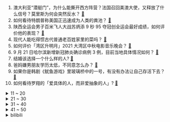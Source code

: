 1. 澳大利亚“潜艇门”，为什么能撕开西方阵营？法国召回美澳大使，又释放了什么信号？莫里斯为何会突然反水？ [:link:](https://www.zhihu.com/question/487928094)
2. 如何看待特朗普称美国正迅速成为人类的粪池？ [:link:](https://www.zhihu.com/question/487950219)
3. 陕西全运会男子百米飞人大战苏炳添 9 秒 95 夺冠创全运会最好成绩，如何评价他的表现？ [:link:](https://www.zhihu.com/question/488153624)
4. 现代人能吃得惯古代普通老百姓家里的菜吗？ [:link:](https://www.zhihu.com/question/443939950)
5. 如何评价「湾区升明月」2021 大湾区中秋电影音乐晚会？ [:link:](https://www.zhihu.com/question/488140784)
6. 9 月 21 日哈尔滨新增新冠肺炎确诊病例 3 例，目前当地具体情况如何？ [:link:](https://www.zhihu.com/question/488152992)
7. 结婚该选择一个什么样的人? [:link:](https://www.zhihu.com/question/485227674)
8. 爸妈嫌男朋友学历太低，不同意怎么办？ [:link:](https://www.zhihu.com/question/486801599)
9. 如果你是韩剧《鱿鱼游戏》里玻璃桥中的一号，有没有办法让自己存活下去？ [:link:](https://www.zhihu.com/question/487910041)
10. 如何看待罗翔的「爱具体的人，而非爱抽象的人」? [:link:](https://www.zhihu.com/question/486879608)
<details>
<summary>11 ~ 20</summary>

11. 第十四届全运会乒乓球男团决赛广东 3:1 击败北京夺冠，如何评价本场比赛？ [:link:](https://www.zhihu.com/question/488166747)
12. 天津女子邮寄 EMS 快递 11 万黄金中途丢失，邮政回应「两嫌犯已被抓获」，该如何赔偿？ [:link:](https://www.zhihu.com/question/487511766)
13. 鸡看到鸡蛋被拿走为什么不生气？ [:link:](https://www.zhihu.com/question/24728044)
14. 如何评价游戏《原神》2.1 版本「珊瑚宫心海」传说任务眠龙之章·第一幕「兵戈梦去，春草如茵」？ [:link:](https://www.zhihu.com/question/487971538)
15. 如何评价华为推出的首款打印机 PixLab，和普通打印机有什么区别？ [:link:](https://www.zhihu.com/question/486630038)
16. 《斗破苍穹》结局为什么舍弃了佛怒火莲？ [:link:](https://www.zhihu.com/question/486920366)
17. 如何看待上海上百个宠物快递被弃路边，救助者称「快递不敢派送又无法处理只好遗弃」？如何避免此类情况发生？ [:link:](https://www.zhihu.com/question/488074153)
18. 为什么飞机驾驶室那么复杂，飞机就比汽车多个一个上下运动的方向，按说只需要多一个操纵杆就行了啊？ [:link:](https://www.zhihu.com/question/487919944)
19. 游戏《黑神话：悟空》如果定价 298 那么销量大概会有多少？ [:link:](https://www.zhihu.com/question/485671595)
20. 小区里有人骑哈雷，声音太吵了，能有什么方式处理吗？ [:link:](https://www.zhihu.com/question/378509858)
</details>
<details>
<summary>21 ~ 30</summary>

21. 如何评价河南卫视中国节日系列节目「中秋奇妙游」晚会，有哪些细节深深震撼你? [:link:](https://www.zhihu.com/question/487834126)
22. 用艾宾浩斯曲线记忆周期来背单词是否有理论依据？ [:link:](https://www.zhihu.com/question/19798259)
23. 现代修真小说为什么仍然是以气化剑，而不是以气化枪，以气化炮？ [:link:](https://www.zhihu.com/question/487757654)
24. iPhone 13 pro和13 pro max 该如何选择？ [:link:](https://www.zhihu.com/question/487798929)
25. 心海传说任务已出，第一批体验的人观感如何？ [:link:](https://www.zhihu.com/question/488138884)
26. 有哪些有用的人生建议？ [:link:](https://www.zhihu.com/question/487776135)
27. 高一第一次考试很重要吗？有人说通过这次考试可以看出高考? [:link:](https://www.zhihu.com/question/480471355)
28. 有没有什么好的古言小说推荐？ [:link:](https://www.zhihu.com/question/477334077)
29. 有哪些看完后意犹未尽的小说？ [:link:](https://www.zhihu.com/question/479471855)
30. 如何看待员工不满中秋未发月饼，与主管有口角并撕打被开除，法院判决解除劳动合同合法？ [:link:](https://www.zhihu.com/question/487790743)
</details>
<details>
<summary>31 ~ 40</summary>

31. 为什么很多人宁愿首发入手 iPhone 13，也不等双十一？ [:link:](https://www.zhihu.com/question/487667932)
32. 甲骨文已经证实伊尹确实存在，为什么不能佐证夏朝的存在呢？ [:link:](https://www.zhihu.com/question/487085237)
33. 如何看待部分大学生毕业后连使用全尺寸键盘打字都不顺畅？ [:link:](https://www.zhihu.com/question/265816543)
34. 苏州一景区游客蹦极被卡半空，景区回应「因游客不会扣扣子」，安全员是否失责？玩刺激项目时需要注意什么？ [:link:](https://www.zhihu.com/question/488079052)
35. 如何看待苹果 CEO 库克发中秋祝福，用的是 iPhone12 手机？ [:link:](https://www.zhihu.com/question/488093554)
36. iPhone 13 Pro 选 128G 还是 256G？ [:link:](https://www.zhihu.com/question/487070572)
37. 如何评价 Tesla 推出售价 27.6 万人民币的标准续航版 Model Y？ [:link:](https://www.zhihu.com/question/470837546)
38. 如何看待7旬老太被恶犬咬死家属不同意10万赔偿？ [:link:](https://www.zhihu.com/question/487827968)
39. 如何看待9月20日币圈全线暴跌? [:link:](https://www.zhihu.com/question/488003026)
40. 工作之后为什么眼里的光慢慢没了？ [:link:](https://www.zhihu.com/question/487773577)
</details>
<details>
<summary>41 ~ 50</summary>

41. 如何看待河南 12 岁男孩为了摆阔气，两个月给同学转账 8800 元，其中一名同学家长拒不归还的行为？ [:link:](https://www.zhihu.com/question/487950061)
42. 全球首款「吸入式新冠疫苗」亮相海南，哪些细节值得关注？距推广使用还远吗？ [:link:](https://www.zhihu.com/question/487179725)
43. 如何看待第十四届全运会乒乓球团体樊振东战胜马龙？ [:link:](https://www.zhihu.com/question/488169841)
44. 有哪些一看就很有意思的文案？ [:link:](https://www.zhihu.com/question/471511338)
45. 有什么建议给复读生吗？ [:link:](https://www.zhihu.com/question/471664550)
46. 刘耀文的舞台你最喜欢哪一个？ [:link:](https://www.zhihu.com/question/487769382)
47. 如何评价《脱口秀大会》第四季第七期（上）？ [:link:](https://www.zhihu.com/question/488137733)
48. 我要结婚了，彩礼和嫁妆冲突，怎么办？ [:link:](https://www.zhihu.com/question/487336103)
49. 有什么「孕期待产包的必备好物」吗？ [:link:](https://www.zhihu.com/question/472568329)
50. 2022届校招，集成电路（IC/FPGA）方向的你们目前进展如何？ [:link:](https://www.zhihu.com/question/448264987)
</details><details>
<summary>bilibili</summary>

1. 史上最离谱随机挑战！居然被周淑怡反向蹭饭了…【第四期】 [:link:](//www.bilibili.com/video/BV1gP4y1h7yA)
2. 大唐Gang 2.0 [:link:](//www.bilibili.com/video/BV1Pq4y1K73W)
3. 大雄：哆啦a梦我好像失眠了 [:link:](//www.bilibili.com/video/BV1sf4y1P71q)
4. 随机挑战之社交牛逼症版！竟然能请到他？！ [:link:](//www.bilibili.com/video/BV1hv41137iA)
5. 你管这叫运动会？？ [:link:](//www.bilibili.com/video/BV1Qv411w7gR)
6. 十秒过后的我：？？？ [:link:](//www.bilibili.com/video/BV1zP4y1h7Lz)
7. 决战刘谦！魔术VS超高速摄影机，能拍到破绽吗？ [:link:](//www.bilibili.com/video/BV1Uh411p7r3)
8. 【A-SOUL/贝&珈&嘉】太潮啦！师徒三人演绎《隔岸 (DJ)》 [:link:](//www.bilibili.com/video/BV1M64y1a7zh)
9. 我 真 的 不 想 开 学！第一天当老师，就想辞职....... [:link:](//www.bilibili.com/video/BV1sQ4y1k7K8)
10. 30分钟,UP主被电话诈骗了16万！！！ [:link:](//www.bilibili.com/video/BV1qP4y1Y7sH)
<details>
<summary>11 ~ 20</summary>

11. 什么样的神仙早餐，能让瘦小的湖南妹子连吃2碗？ [:link:](//www.bilibili.com/video/BV1k341127sE)
12. 《原神》角色演示-「珊瑚宫心海：千涛触月」 [:link:](//www.bilibili.com/video/BV1z44y1b7cQ)
13. 恭喜嘉然100万粉丝！嘉心糖翻唱《猫中毒》 [:link:](//www.bilibili.com/video/BV1T34112783)
14. 结婚500天，我们拍出了最特别的婚！纱！照！ [:link:](//www.bilibili.com/video/BV1dL411x7BR)
15. 对不起，我第一次来就拿了冰箱！ [:link:](//www.bilibili.com/video/BV1J341127cj)
16. 锁住小潮院长 [:link:](//www.bilibili.com/video/BV1wU4y1A7dm)
17. 3句话，让你从社交恐惧→社交牛逼 | 奸商套路分享 [:link:](//www.bilibili.com/video/BV1mh411p79S)
18. 男朋友起床，家里突然出现一群陌生女人，结果居然… [:link:](//www.bilibili.com/video/BV1FQ4y1k7j2)
19. 评分5.4！2020最惨烂尾动画！UP主看完直接心肺停止 [:link:](//www.bilibili.com/video/BV1V341127h9)
20. 我的世界建筑大赛！！ [:link:](//www.bilibili.com/video/BV1Ub4y127YU)
</details>
<details>
<summary>21 ~ 30</summary>

21. 班主任读学生作文《我的班主任》，金句频出“气到”摔本子引爆笑 [:link:](//www.bilibili.com/video/BV1mR4y1H7Rw)
22. 一刀下去，我的心在滴血！ [:link:](//www.bilibili.com/video/BV1R34y1S7e5)
23. 《中 秋 节 的 游 戏 》 [:link:](//www.bilibili.com/video/BV1oM4y1g7vP)
24. 10斤螃蟹换1颗米其林 蒸馏月饼 复刻出来会是什么味道 [:link:](//www.bilibili.com/video/BV1VU4y1A7iQ)
25. 你这健康码有问题啊 [:link:](//www.bilibili.com/video/BV1wL41147pn)
26. 周深中秋奇妙游新歌首唱！《若思念便思念》终会相见 [:link:](//www.bilibili.com/video/BV1u64y1a7Nz)
27. 中秋节，记得吃冰皮月饼哦~ [:link:](//www.bilibili.com/video/BV1i34112729)
28. 卧槽！你可以永远相信爸妈的审美！ [:link:](//www.bilibili.com/video/BV1cL4y1878C)
29. 法国人那么懒，经济为什么还这么好？【懂点儿啥】 [:link:](//www.bilibili.com/video/BV1FL4y187Nv)
30. 这个突如其来的惊喜 [:link:](//www.bilibili.com/video/BV1AL4y187BS)
</details>
<details>
<summary>31 ~ 40</summary>

31. 骗男友买了PS5…结果送他玩具游戏机？他又让我拼了两天乐高！ [:link:](//www.bilibili.com/video/BV1L64y1a7Sn)
32. 帅小伙为了尝试到最好吃的棒棒鸡，花重金5元买来配方，成品绝了！ [:link:](//www.bilibili.com/video/BV1FL4y1h7jZ)
33. 一个赞捡一个烟头！反正没人看，50多个而已。 [:link:](//www.bilibili.com/video/BV1k44y1b7yX)
34. 【罗汉鬼套路】LOL新版炼金最骚套路 破防毒爆流！！！ [:link:](//www.bilibili.com/video/BV1L34y1X7Tw)
35. 石榴上有个小开关，勺子轻轻一敲，石榴籽全部脱落，1分钟剥一盘 [:link:](//www.bilibili.com/video/BV1vq4y1f7Ba)
36. 周杰伦的一句还行，让我写下这首《还行》，可还行 [:link:](//www.bilibili.com/video/BV1C34y1S7aT)
37. 超 市 大 清 洗 [:link:](//www.bilibili.com/video/BV1wq4y1K71S)
38. 我冒昧了，夫人！ [:link:](//www.bilibili.com/video/BV19M4y1g77q)
39. 【医学博士】后背、下巴全是痘怎么办？I 身上的痘痘如何治疗？ [:link:](//www.bilibili.com/video/BV1j3411271B)
40. 泪崩！以勇敢的心来直面一场残酷的战争！〖游戏不止〗 [:link:](//www.bilibili.com/video/BV1iQ4y1r7zx)
</details>
<details>
<summary>41 ~ 50</summary>

41. 没想到吧！我居然登顶了？？？ [:link:](//www.bilibili.com/video/BV1RA411F7ha)
42. 真·吓尿！梁非凡也有这么怂的时候？9.3分港剧巅峰《义海豪情》P11 [:link:](//www.bilibili.com/video/BV1Fb4y1m767)
43. 实拍美国费城肯辛顿大街上女子的三个阶段，这是一条不归路！ [:link:](//www.bilibili.com/video/BV1q341127mk)
44. 4年前震撼全网的末世游戏，结局竟被百万玩家改写？ [:link:](//www.bilibili.com/video/BV1yh411p78e)
45. 羞 辱 [:link:](//www.bilibili.com/video/BV1u44y1b7RM)
46. 给我一分钟，看小仙的翻唱《ringringring》，听完你也可以了 [:link:](//www.bilibili.com/video/BV1DL411x7yX)
47. 【罗翔】中秋节关于月亮与正义的小思考 [:link:](//www.bilibili.com/video/BV15g411c7c8)
48. 健康码为什么要展示你的丑照？ [:link:](//www.bilibili.com/video/BV1BM4y1g7AH)
49. 二粒说既然都用两个模具了,去年那样用太浪费了,不如让她试试【提摩西小队】 [:link:](//www.bilibili.com/video/BV1Kq4y1f7TH)
50. 当地狱生物进化出「超级物种」！！ [:link:](//www.bilibili.com/video/BV1KP4y1h7e4)
</details>
<details>
<summary>51 ~ 60</summary>

51. 《争取做日更up主》 [:link:](//www.bilibili.com/video/BV1vR4y1H7QC)
52. 结尾把我看哭了…#反扒魔术 [:link:](//www.bilibili.com/video/BV1364y1a7yG)
53. 美国最贵快餐店，一个汉堡卖700？麦当劳能买25个巨无霸！ [:link:](//www.bilibili.com/video/BV1vf4y1n7dz)
54. 【时代少年团】街头采访之中秋特辑 [:link:](//www.bilibili.com/video/BV14Q4y1z7ZB)
55. 为救李郎离家园 [:link:](//www.bilibili.com/video/BV15f4y1E7CF)
56. 😇寄！明月！🌕 [:link:](//www.bilibili.com/video/BV16Q4y1r7xi)
57. 【硬件科普】带你认识CPU第00期——什么是MOSFET [:link:](//www.bilibili.com/video/BV1nL411x7jH)
58. 【STN快报第六季2】伏地魔竟是我自己 [:link:](//www.bilibili.com/video/BV1Aq4y1K7D1)
59. 《原爹》角色演示-「老爹：听爹人」 [:link:](//www.bilibili.com/video/BV1dL4y1b7hK)
60. 开局一面墙! UP用近 2 0 万 爆改梦想电竞间来白送!?【抽万元电脑 外设 显示器 电竞椅 游戏机】 [:link:](//www.bilibili.com/video/BV1M341127jZ)
</details>
<details>
<summary>61 ~ 70</summary>

61. 弟弟：“哥，想吃软饭了，整锅羊排肉汁炖出来的那种！” [:link:](//www.bilibili.com/video/BV1vL4y187U9)
62. 当你在MC里可以合成出「变态生物群系」！？ [:link:](//www.bilibili.com/video/BV1db4y127gq)
63. 中大奖！高楼空调外机天降万元布偶猫！ [:link:](//www.bilibili.com/video/BV1Qh411p7Ui)
64. 华农兄弟：丰收季到了，邀兄弟来帮忙，让他体验一下劳动过后的快乐 [:link:](//www.bilibili.com/video/BV1bv41137dK)
65. 【高能特效】中 秋 杰 [:link:](//www.bilibili.com/video/BV1GL4y187N1)
66. 小潮tEam的中秋月饼 [:link:](//www.bilibili.com/video/BV1Sh411p7NT)
67. 花好月圆会 | 正片全程回顾 [:link:](//www.bilibili.com/video/BV1PU4y1A7iA)
68. 《环计划：变傻》——崩坏3大电影先行预告 [:link:](//www.bilibili.com/video/BV16Q4y1y7Vq)
69. 傻乎乎的心海~ [:link:](//www.bilibili.com/video/BV1ef4y1n7Xo)
70. 当所有玩家都「超级退化」成为了美西螈！！ [:link:](//www.bilibili.com/video/BV1Sh411p7dD)
</details>
<details>
<summary>71 ~ 80</summary>

71. {熟肉} 关于泡芙老师的黑暗理论 [:link:](//www.bilibili.com/video/BV1LQ4y1k7vN)
72. “河南卫视！杀 热 搜 杀 上 瘾 了 ？ ！” [:link:](//www.bilibili.com/video/BV1RM4y1g7ej)
73. 帅大叔被误认为是吴彦祖，大家纷纷围观拍照，不要脸！ [:link:](//www.bilibili.com/video/BV1x341127EZ)
74. 对不起！这个跳水打几分？！ [:link:](//www.bilibili.com/video/BV1cU4y1A7zm)
75. 当你写了个BUG！但是刚好能运行【中秋特辑】 [:link:](//www.bilibili.com/video/BV1K34y1X7G8)
76. 好耶！去国宴大厨家蹭饭，可是他们好像真的想教会我…… [:link:](//www.bilibili.com/video/BV1CQ4y1r75P)
77. 动画片《猫和老鼠》主题曲纯人声演绎！【MayTree五月树】 [:link:](//www.bilibili.com/video/BV11Q4y1r7pF)
78. 【low君】盘点《十大仙女》：古装丑男看多了，进来看看仙女！ [:link:](//www.bilibili.com/video/BV1eg411c75k)
79. 一遍看不够！河南卫视中秋奇妙游精彩全收录 [:link:](//www.bilibili.com/video/BV1bq4y1f7UC)
80. 泰拉瑞亚 萌新生存 7 [:link:](//www.bilibili.com/video/BV1hf4y1w7pY)
</details>
<details>
<summary>81 ~ 90</summary>

81. 《复联4》有他的话，就不用钢铁侠打响指了 [:link:](//www.bilibili.com/video/BV1GP4y1h7D5)
82. 为何还不开口·双向暗恋·甜度爆表! [:link:](//www.bilibili.com/video/BV1PL41147Ro)
83. 法国震怒！直接撤回驻美驻澳大使，必须要出重拳！ [:link:](//www.bilibili.com/video/BV1rR4y1H7Pa)
84. 当美妆博主get特效剪辑后，不小心就发现了未来妆容的秘密 [:link:](//www.bilibili.com/video/BV1KP4y1h7xN)
85. 如何坐飞机，没坐过飞机的可以学习一下 [:link:](//www.bilibili.com/video/BV1A64y1a7XW)
86. 【九一八】三分钟很短，却刻骨铭心。 [:link:](//www.bilibili.com/video/BV1Y44y1b7Bh)
87. 当一个不会英文的人偏唱英文歌时... [:link:](//www.bilibili.com/video/BV1Hq4y1K71b)
88. 人⚡民⚡教⚡育⚡出⚡版⚡社 [:link:](//www.bilibili.com/video/BV1Ug411c7V5)
89. 【小泽】iPhone 13 Pro首发评测：官网没骗我，真是强得很 [:link:](//www.bilibili.com/video/BV1MR4y1p7qh)
90. 《灵媒》：以为很恐怖，没想到有点搞笑 [:link:](//www.bilibili.com/video/BV1eQ4y1k79A)
</details>
<details>
<summary>91 ~ 100</summary>

91. 「小白」 iPhone 13系列全面测评：你想看的都在这了！ [:link:](//www.bilibili.com/video/BV1vf4y1E77r)
92. 《逻辑鬼才》过中秋！！ [:link:](//www.bilibili.com/video/BV1N44y1b7FK)
93. 凝光为什么是神？ [:link:](//www.bilibili.com/video/BV1rQ4y1r7cw)
94. DIGITAL LANGUAGE [:link:](//www.bilibili.com/video/BV1Eq4y1K7PZ)
95. 坏姐姐，学开车 [:link:](//www.bilibili.com/video/BV1sf4y1n7jH)
96. 要不要挑战 [:link:](//www.bilibili.com/video/BV1rM4y1g7XM)
97. 《崩坏3》梅比乌斯实验室 [:link:](//www.bilibili.com/video/BV1zL411x7Pf)
98. 嘘，我进了 [:link:](//www.bilibili.com/video/BV12Q4y1r7ir)
99. 456人互相杀害,只剩3人,胜者可获456亿 鱿鱼游戏大结局 [:link:](//www.bilibili.com/video/BV1wR4y1p7fJ)
100. 提前祝大家中秋快乐，今天吃这个鸡蛋果。 [:link:](//www.bilibili.com/video/BV14f4y1w7U5)
</details></details>